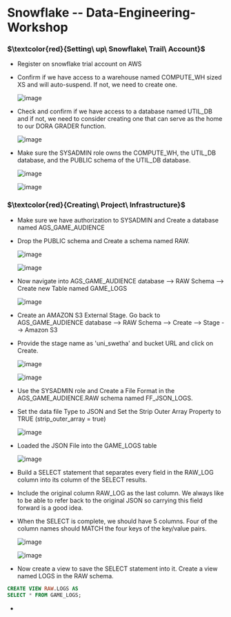 # Snowflake -- Data-Engineering-Workshop

### $\textcolor{red}{Setting\ up\ Snowflake\ Trail\ Account\}$
* Register on snowflake trial account on AWS
* Confirm if we have access to a warehouse named COMPUTE_WH sized XS and will auto-suspend. If not, we need to create one. 

  ![image](https://github.com/swethamurthy25/Snowflake---Data-Engineering-Workshop/assets/112581595/61c556d7-a5a8-4579-9d64-476d4888727e)


* Check and confirm if we have access to a database named UTIL_DB and if not, we need to consider creating one that can serve as the home to our DORA GRADER function.
  
  ![image](https://github.com/swethamurthy25/Snowflake---Data-Engineering-Workshop/assets/112581595/2bfebc85-4c26-4f96-ad1a-3492c7bb0793)

* Make sure the SYSADMIN role owns the COMPUTE_WH, the UTIL_DB database, and the PUBLIC schema of the UTIL_DB database.
  
  ![image](https://github.com/swethamurthy25/Snowflake---Data-Engineering-Workshop/assets/112581595/d3e06f66-1ee8-42d3-aec9-d1b1040dd144)

  ![image](https://github.com/swethamurthy25/Snowflake---Data-Engineering-Workshop/assets/112581595/670f5b0f-24a1-46a8-ab41-dd5a7af58a87)


### $\textcolor{red}{Creating\ Project\ Infrastructure\}$
* Make sure we have authorization to SYSADMIN and Create a database named AGS_GAME_AUDIENCE
* Drop the PUBLIC schema and Create a schema named RAW.

  ![image](https://github.com/swethamurthy25/Snowflake---Data-Engineering-Workshop/assets/112581595/5b208992-7e38-43fc-a7fb-189dfc75ae18)

  ![image](https://github.com/swethamurthy25/Snowflake---Data-Engineering-Workshop/assets/112581595/c89b247a-0d0c-4764-9b75-19d91578611e)

* Now navigate into AGS_GAME_AUDIENCE database --> RAW Schema --> Create new Table named GAME_LOGS

   ![image](https://github.com/swethamurthy25/Snowflake---Data-Engineering-Workshop/assets/112581595/35cebf8b-c367-44b1-bcb7-fcca714c67a6)

* Create an AMAZON S3 External Stage. Go back to AGS_GAME_AUDIENCE database --> RAW Schema --> Create --> Stage --> Amazon S3
* Provide the stage name as 'uni_swetha' and bucket URL  and click on Create.

   ![image](https://github.com/swethamurthy25/Snowflake---Data-Engineering-Workshop/assets/112581595/d72ad4cc-c145-4e86-bdf6-49c3a9f7721c)

   ![image](https://github.com/swethamurthy25/Snowflake---Data-Engineering-Workshop/assets/112581595/f88aceaa-fd80-4136-8b0a-39b9eac3b857)

* Use the SYSADMIN role and Create a File Format in the AGS_GAME_AUDIENCE.RAW schema named FF_JSON_LOGS.
* Set the data file Type to JSON and Set the Strip Outer Array Property to TRUE (strip_outer_array = true)

   ![image](https://github.com/swethamurthy25/Snowflake---Data-Engineering-Workshop/assets/112581595/57a15617-c02b-43da-ae3f-bb010641077a)

* Loaded the JSON File into the GAME_LOGS table

   ![image](https://github.com/swethamurthy25/Snowflake---Data-Engineering-Workshop/assets/112581595/b36385cc-c17c-4151-8a18-099e6e3324a4)

* Build a SELECT statement that separates every field in the RAW_LOG column into its column of the SELECT results.
* Include the original column RAW_LOG as the last column. We always like to be able to refer back to the original JSON so carrying this field forward is a good idea.
* When the SELECT is complete, we should have 5 columns.  Four of the column names should MATCH the four keys of the key/value pairs.

   ![image](https://github.com/swethamurthy25/Snowflake---Data-Engineering-Workshop/assets/112581595/4f91dd32-e5ee-4d12-8e3a-b408cdc1e4fc)

   ![image](https://github.com/swethamurthy25/Snowflake---Data-Engineering-Workshop/assets/112581595/6bac7607-5d93-4d71-a983-bec2064a5f9a)


* Now create a view to save the SELECT statement into it. Create a view named LOGS in the RAW schema. 

```SQL
CREATE VIEW RAW.LOGS AS
SELECT * FROM GAME_LOGS;
```

  

* 







